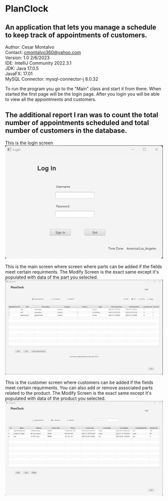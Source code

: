 # PlanClock 
## An application that lets you manage a schedule to keep track of appointments of customers.
Author: Cesar Montalvo<br/>
Contact: cmontalvo360@yahoo.com<br/>
Version: 1.0  2/6/2023<br/>
IDE: IntelliJ Community 2022.3.1<br/>
JDK: Java 17.0.5<br/>
JavaFX: 17.01<br/>
MySQL Connector: mysql-connector-j 8.0.32<br/>

To run the program you go to the "Main" class and start it from there. When started the first page will be the login page.
After you login you will be able to view all the appointments and customers.

The additional report I ran was to count the total number of appointments scheduled and total number of customers in the database.
---
This is the login screen
![login screen image](./images/login.png)

This is the main screen where screen where parts can be added if the fields meet certain requirments. The Modify Screen is the exact same except it's populated with data of the part you selected.
![main screen image](./images/appointments.png)

This is the customer screen where customers can be added if the fields meet certain requirments. You can also add or remove associated parts related to the product. The Modify Screen is the exact same except it's populated with data of the product you selected.
![add product screen image](./images/customers.png)